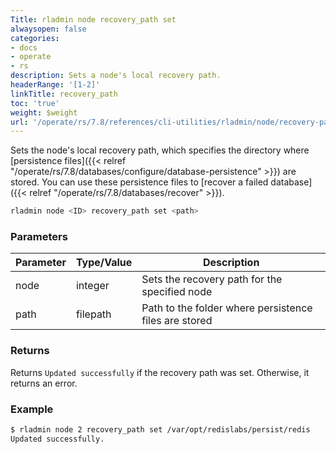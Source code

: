 ```yaml
---
Title: rladmin node recovery_path set
alwaysopen: false
categories:
- docs
- operate
- rs
description: Sets a node's local recovery path.
headerRange: '[1-2]'
linkTitle: recovery_path
toc: 'true'
weight: $weight
url: '/operate/rs/7.8/references/cli-utilities/rladmin/node/recovery-path/'
---
```


Sets the node's local recovery path, which specifies the directory where [persistence files]({{< relref "/operate/rs/7.8/databases/configure/database-persistence" >}}) are stored. You can use these persistence files to [recover a failed database]({{< relref "/operate/rs/7.8/databases/recover" >}}).

```sh
rladmin node <ID> recovery_path set <path>
```

### Parameters

| Parameter | Type/Value                     | Description                                                                                   |
|-----------|--------------------------------|-----------------------------------------------------------------------------------------------|
| node      | integer                        | Sets the recovery path for the specified node                                            |
| path      | filepath                       | Path to the folder where persistence files are stored                                         |

### Returns

Returns `Updated successfully` if the recovery path was set. Otherwise, it returns an error.

### Example

```sh
$ rladmin node 2 recovery_path set /var/opt/redislabs/persist/redis
Updated successfully.
```
